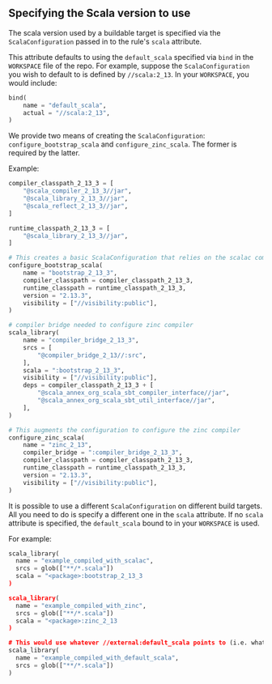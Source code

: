 ## Specifying the Scala version to use

The scala version used by a buildable target is specified via the `ScalaConfiguration` passed in to the rule's `scala` attribute.

This attribute defaults to using the `default_scala` specified via `bind` in the `WORKSPACE` file of the repo. For example, suppose the `ScalaConfiguration` you wish to default to is defined by `//scala:2_13`. In your `WORKSPACE`, you would include:

```python
bind(
    name = "default_scala",
    actual = "//scala:2_13",
)
```

We provide two means of creating the `ScalaConfiguration`: `configure_bootstrap_scala` and `configure_zinc_scala`. The former is required by the latter.

Example:

```python
compiler_classpath_2_13_3 = [
    "@scala_compiler_2_13_3//jar",
    "@scala_library_2_13_3//jar",
    "@scala_reflect_2_13_3//jar",
]

runtime_classpath_2_13_3 = [
    "@scala_library_2_13_3//jar",
]

# This creates a basic ScalaConfiguration that relies on the scalac compiler
configure_bootstrap_scala(
    name = "bootstrap_2_13_3",
    compiler_classpath = compiler_classpath_2_13_3,
    runtime_classpath = runtime_classpath_2_13_3,
    version = "2.13.3",
    visibility = ["//visibility:public"],
)

# compiler bridge needed to configure zinc compiler
scala_library(
    name = "compiler_bridge_2_13_3",
    srcs = [
        "@compiler_bridge_2_13//:src",
    ],
    scala = ":bootstrap_2_13_3",
    visibility = ["//visibility:public"],
    deps = compiler_classpath_2_13_3 + [
        "@scala_annex_org_scala_sbt_compiler_interface//jar",
        "@scala_annex_org_scala_sbt_util_interface//jar",
    ],
)

# This augments the configuration to configure the zinc compiler
configure_zinc_scala(
    name = "zinc_2_13",
    compiler_bridge = ":compiler_bridge_2_13_3",
    compiler_classpath = compiler_classpath_2_13_3,
    runtime_classpath = runtime_classpath_2_13_3,
    version = "2.13.3",
    visibility = ["//visibility:public"],
)
```

It is possible to use a different `ScalaConfiguration` on different build targets. All you need to do is specify a different one in the `scala` attribute. If no `scala` attribute is specified, the `default_scala` bound to in your `WORKSPACE` is used.

For example:

```python
scala_library(
  name = "example_compiled_with_scalac",
  srcs = glob(["**/*.scala"])
  scala = "<package>:bootstrap_2_13_3
)

scala_library(
  name = "example_compiled_with_zinc",
  srcs = glob(["**/*.scala"])
  scala = "<package>:zinc_2_13
)

# This would use whatever //external:default_scala points to (i.e. what you bind default_scala to in your WORKSPACE)
scala_library(
  name = "example_compiled_with_default_scala",
  srcs = glob(["**/*.scala"])
)
```
